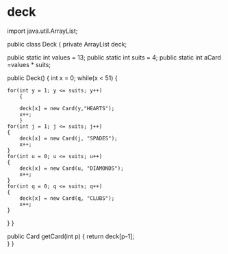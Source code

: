 deck
====
import java.util.ArrayList;

public class Deck
{
   private ArrayList<Card> deck;
  

public static int values = 13; 
public static int suits = 4; 
public static int aCard =values * suits; 



public Deck()
 {
     int x = 0;
while(x < 51)
{ 

    for(int y = 1; y <= suits; y++)
        {

        deck[x] = new Card(y,"HEARTS"); 
        x++; 
        }
    for(int j = 1; j <= suits; j++)
    {
        deck[x] = new Card(j, "SPADES");
        x++;
    }
    for(int u = 0; u <= suits; u++)
    {
        deck[x] = new Card(u, "DIAMONDS");
        x++;
    }
    for(int q = 0; q <= suits; q++)
    {
        deck[x] = new Card(q, "CLUBS");
        x++;
    }
    
}
}

public Card getCard(int p)
    {
    return deck[p-1];   
    }
}
